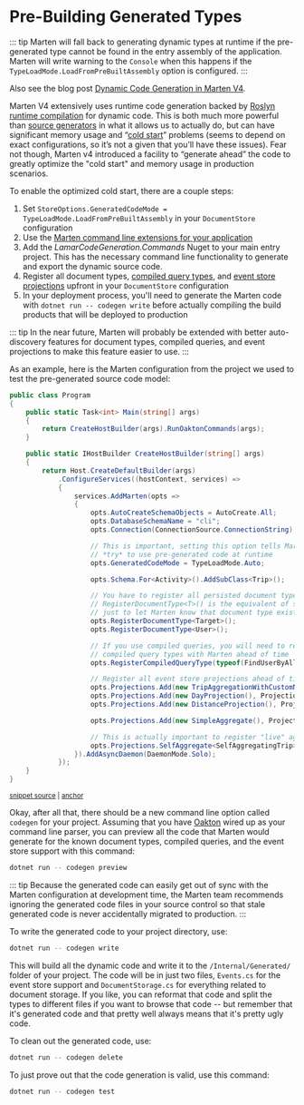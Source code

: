 # Pre-Building Generated Types

::: tip
Marten will fall back to generating dynamic types at runtime if the pre-generated type cannot be found
in the entry assembly of the application. Marten will write warning to the `Console` when this happens if the `TypeLoadMode.LoadFromPreBuiltAssembly` option is configured.
:::

Also see the blog post [Dynamic Code Generation in Marten V4](https://jeremydmiller.com/2021/08/04/dynamic-code-generation-in-marten-v4/).

Marten V4 extensively uses runtime code generation backed by [Roslyn runtime compilation](https://jeremydmiller.com/2018/06/04/compiling-code-at-runtime-with-lamar-part-1/) for dynamic code. This is both much more powerful than [source generators](https://docs.microsoft.com/en-us/dotnet/csharp/roslyn-sdk/source-generators-overview) in what it allows us to actually do, but can have significant memory usage and “[cold start](https://en.wikipedia.org/wiki/Cold_start_(computing))” problems (seems to depend on exact configurations, so it’s not a given that you’ll have these issues). Fear not though, Marten v4 introduced a facility to “generate ahead” the code to greatly optimize the "cold start" and memory usage in production scenarios.

To enable the optimized cold start, there are a couple steps:

1. Set `StoreOptions.GeneratedCodeMode = TypeLoadMode.LoadFromPreBuiltAssembly` in your `DocumentStore` configuration
1. Use the [Marten command line extensions for your application](/configuration/cli)
1. Add the *LamarCodeGeneration.Commands* Nuget to your main entry project. This has the necessary command line functionality to generate and export the dynamic source code.
1. Register all document types, [compiled query types](/documents/querying/compiled-queries), and [event store projections](/events/projections/) upfront in your `DocumentStore` configuration
1. In your deployment process, you'll need to generate the Marten code with `dotnet run -- codegen write` before actually compiling the build products that will be deployed to production

::: tip
In the near future, Marten will probably be extended with better auto-discovery features
for document types, compiled queries, and event projections to make this feature easier to use.
:::

As an example, here is the Marten configuration from the project we used to test the pre-generated source code model:

<!-- snippet: sample_configuring_pre_build_types -->
<a id='snippet-sample_configuring_pre_build_types'></a>
```cs
public class Program
{
    public static Task<int> Main(string[] args)
    {
        return CreateHostBuilder(args).RunOaktonCommands(args);
    }

    public static IHostBuilder CreateHostBuilder(string[] args)
    {
        return Host.CreateDefaultBuilder(args)
            .ConfigureServices((hostContext, services) =>
            {
                services.AddMarten(opts =>
                {
                    opts.AutoCreateSchemaObjects = AutoCreate.All;
                    opts.DatabaseSchemaName = "cli";
                    opts.Connection(ConnectionSource.ConnectionString);

                    // This is important, setting this option tells Marten to
                    // *try* to use pre-generated code at runtime
                    opts.GeneratedCodeMode = TypeLoadMode.Auto;

                    opts.Schema.For<Activity>().AddSubClass<Trip>();

                    // You have to register all persisted document types ahead of time
                    // RegisterDocumentType<T>() is the equivalent of saying Schema.For<T>()
                    // just to let Marten know that document type exists
                    opts.RegisterDocumentType<Target>();
                    opts.RegisterDocumentType<User>();

                    // If you use compiled queries, you will need to register the
                    // compiled query types with Marten ahead of time
                    opts.RegisterCompiledQueryType(typeof(FindUserByAllTheThings));

                    // Register all event store projections ahead of time
                    opts.Projections.Add(new TripAggregationWithCustomName(), ProjectionLifecycle.Inline);
                    opts.Projections.Add(new DayProjection(), ProjectionLifecycle.Async);
                    opts.Projections.Add(new DistanceProjection(), ProjectionLifecycle.Async);

                    opts.Projections.Add(new SimpleAggregate(), ProjectionLifecycle.Inline);

                    // This is actually important to register "live" aggregations too for the code generation
                    opts.Projections.SelfAggregate<SelfAggregatingTrip>(ProjectionLifecycle.Live);
                }).AddAsyncDaemon(DaemonMode.Solo);
            });
    }
}
```
<sup><a href='https://github.com/JasperFx/marten/blob/master/src/CommandLineRunner/Program.cs#L19-L69' title='Snippet source file'>snippet source</a> | <a href='#snippet-sample_configuring_pre_build_types' title='Start of snippet'>anchor</a></sup>
<!-- endSnippet -->

Okay, after all that, there should be a new command line option called `codegen` for your project. Assuming
that you have [Oakton](https://jasperfx.github.io/oakton) wired up as your command line parser, you can preview all
the code that Marten would generate for the known document types, compiled queries, and the event store support
with this command:

```bash
dotnet run -- codegen preview
```

::: tip
Because the generated code can easily get out of sync with the Marten configuration at development time, the Marten team recommends ignoring the generated code files in your source control so that stale generated code is never accidentally migrated to production.
:::

To write the generated code to your project directory, use:

```bash
dotnet run -- codegen write
```

This will build all the dynamic code and write it to the `/Internal/Generated/` folder of your project. The code will
be in just two files, `Events.cs` for the event store support and `DocumentStorage.cs` for everything related
to document storage. If you like, you can reformat that code and split the types to different files if you want to
browse that code -- but remember that it's generated code and that pretty well always means that it's pretty ugly code.

To clean out the generated code, use:

```bash
dotnet run -- codegen delete
```

To just prove out that the code generation is valid, use this command:

```bash
dotnet run -- codegen test
```
